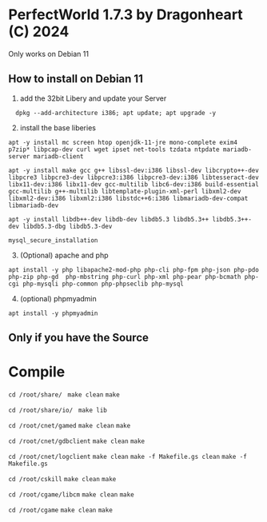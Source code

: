 # PerfectWorld  1.7.3 by Dragonheart (C) 2024
Only works on Debian 11
## How to install on  Debian 11

1. add the 32bit Libery and update your Server
````
  dpkg --add-architecture i386; apt update; apt upgrade -y
````

2. install the base liberies
````
apt -y install mc screen htop openjdk-11-jre mono-complete exim4 p7zip* libpcap-dev curl wget ipset net-tools tzdata ntpdate mariadb-server mariadb-client
````
````
apt -y install make gcc g++ libssl-dev:i386 libssl-dev libcrypto++-dev libpcre3 libpcre3-dev libpcre3:i386 libpcre3-dev:i386 libtesseract-dev libx11-dev:i386 libx11-dev gcc-multilib libc6-dev:i386 build-essential gcc-multilib g++-multilib libtemplate-plugin-xml-perl libxml2-dev libxml2-dev:i386 libxml2:i386 libstdc++6:i386 libmariadb-dev-compat libmariadb-dev
````
````
apt -y install libdb++-dev libdb-dev libdb5.3 libdb5.3++ libdb5.3++-dev libdb5.3-dbg libdb5.3-dev
````
````
mysql_secure_installation
````

 3. (Optional) apache and php
````
apt install -y php libapache2-mod-php php-cli php-fpm php-json php-pdo php-zip php-gd  php-mbstring php-curl php-xml php-pear php-bcmath php-cgi php-mysqli php-common php-phpseclib php-mysql
````
4. (optional) phpmyadmin
````
apt install -y phpmyadmin
````
## Only if you have the Source
# Compile
````cd /root/share/ ````
````make clean```` 
````make ````

````cd /root/share/io/ ````
````make lib````

````cd /root/cnet/gamed````
````make clean```` 
````make```` 

````cd /root/cnet/gdbclient````
````make clean```` 
````make```` 

````cd /root/cnet/logclient````
````make clean```` 
````make -f Makefile.gs clean````
````make -f Makefile.gs````

````cd /root/cskill````
````make clean````
````make````

````cd /root/cgame/libcm```` 
````make clean````
````make````

````cd /root/cgame````
````make clean````
````make````
    
